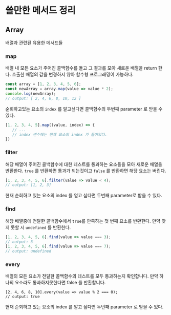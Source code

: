 # 쓸만한 메서드 정리

## Array

배열과 관련된 유용한 메서드들

### map

배열 내 모든 요소가 주어진 콜백함수를 돌고 그 결과를 모아 새로운 배열을 return 한다. 호출한 배열의 값을 변경하지 않아 함수형 프로그래밍이 가능하다.

```js
const array = [1, 2, 3, 4, 5, 6];
const newArray = array.map(value => value * 2);
console.log(newArray);
// output: [ 2, 4, 6, 8, 10, 12 ]
```

순회하고있는 요소의 `index` 를 알고싶다면 콜백함수의 두번째 parameter 로 받을 수 있다.

```js
[1, 2, 3, 4, 5].map((value, index) => {
   // ...
   // index 변수에는 현재 요소의 index 가 들어있다. 
})
```


### filter

해당 배열이 주어진 콜백함수에 대한 테스트를 통과하는 요소들을 모아 새로운 배열을 반환한다.
`true` 를 반환하면 통과가 되는것이고 `false` 를 반환하면 해당 요소는 버린다.

```js
[1, 2, 3, 4, 5, 6].filter(value => value < 4);
// output: [1, 2, 3]
```
현재 순회하고 있는 요소의 index 를 얻고 싶다면 두번째 parameter로 받을 수 있다.

### find

해당 배열중에 전달한 콜백함수에서 `true`를 만족하는 첫 번째 요소를 반환한다. 만약 찾지 못할 시 `undefined` 를 반환한다.

```js
[1, 2, 3, 4, 5, 6].find(value => value === 3);
// output: 3
[1, 2, 3, 4, 5, 6].find(value => value === 7);
// output: undefined
```

### every

배열의 모든 요소가 전달한 콜백함수의 테스트를 모두 통과하는지 확인합니다. 만약 하나의 요소라도 통과하지못한다면 false 를 반환합니다.

```
[2, 4, 6, 8, 10].every(value => value % 2 === 0);
// output: true
```

현재 순회하고 있는 요소의 index 를 알고 싶다면 두번째 parameter 로 받을 수 있다.
